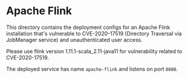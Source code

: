
# Apache Flink

This directory contains the deployment configs for an Apache Flink installation
that's vulnerable to CVE-2020-17519 (Directory Traversal via JobManager service)
and unauthenticated user access.

Please use flink version 1.11.1-scala_2.11-java11 for vulnerability related to
CVE-2020-17519.

The deployed service has name `apache-flink` and listens on port
`8080`.
